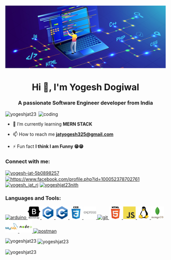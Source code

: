 
![logo](https://github.com/yogeshjat23/yogeshjat23/blob/main/banner44.jpeg)
<h1 align="center" color = "white">Hi 👋, I'm Yogesh Dogiwal</h1>
<h3 align="center">A passionate Software Engineer developer from India</h3>
<img align ="right" alt ="coding" width ="400" src ="https://cdn.dribbble.com/users/1366606/screenshots/8075231/media/e971c24ffcfc453ec6c21accb4acbec8.gif" >

<p align="left"> <img src="https://komarev.com/ghpvc/?username=yogeshjat23&label=Profile%20views&color=0e75b6&style=flat" alt="yogeshjat23" /> </p>

- 🌱 I’m currently learning **MERN STACK**

- 📫 How to reach me **jatyogesh325@gmail.com**

- ⚡ Fun fact **I think I am Funny 😁😁**

<h3 align="left">Connect with me:</h3>
<p align="left">
<a href="https://linkedin.com/in/yogesh-jat-5b0898257" target="blank"><img align="center" src="https://raw.githubusercontent.com/rahuldkjain/github-profile-readme-generator/master/src/images/icons/Social/linked-in-alt.svg" alt="yogesh-jat-5b0898257" height="30" width="40" /></a>
<a href="https://fb.com/https://www.facebook.com/profile.php?id=100052378702761" target="blank"><img align="center" src="https://raw.githubusercontent.com/rahuldkjain/github-profile-readme-generator/master/src/images/icons/Social/facebook.svg" alt="https://www.facebook.com/profile.php?id=100052378702761" height="30" width="40" /></a>
<a href="https://instagram.com/yogesh_jat_rj" target="blank"><img align="center" src="https://raw.githubusercontent.com/rahuldkjain/github-profile-readme-generator/master/src/images/icons/Social/instagram.svg" alt="yogesh_jat_rj" height="30" width="40" /></a>
<a href="https://www.leetcode.com/yogeshjat23nith" target="blank"><img align="center" src="https://raw.githubusercontent.com/rahuldkjain/github-profile-readme-generator/master/src/images/icons/Social/leet-code.svg" alt="yogeshjat23nith" height="30" width="40" /></a>
</p>

<h3 align="left">Languages and Tools:</h3>
<p align="left"> <a href="https://www.arduino.cc/" target="_blank" rel="noreferrer"> <img src="https://cdn.worldvectorlogo.com/logos/arduino-1.svg" alt="arduino" width="40" height="40"/> </a> <a href="https://getbootstrap.com" target="_blank" rel="noreferrer"> <img src="https://raw.githubusercontent.com/devicons/devicon/master/icons/bootstrap/bootstrap-plain-wordmark.svg" alt="bootstrap" width="40" height="40"/> </a> <a href="https://www.cprogramming.com/" target="_blank" rel="noreferrer"> <img src="https://raw.githubusercontent.com/devicons/devicon/master/icons/c/c-original.svg" alt="c" width="40" height="40"/> </a> <a href="https://www.w3schools.com/cpp/" target="_blank" rel="noreferrer"> <img src="https://raw.githubusercontent.com/devicons/devicon/master/icons/cplusplus/cplusplus-original.svg" alt="cplusplus" width="40" height="40"/> </a> <a href="https://www.w3schools.com/css/" target="_blank" rel="noreferrer"> <img src="https://raw.githubusercontent.com/devicons/devicon/master/icons/css3/css3-original-wordmark.svg" alt="css3" width="40" height="40"/> </a> <a href="https://expressjs.com" target="_blank" rel="noreferrer"> <img src="https://raw.githubusercontent.com/devicons/devicon/master/icons/express/express-original-wordmark.svg" alt="express" width="40" height="40"/> </a> <a href="https://git-scm.com/" target="_blank" rel="noreferrer"> <img src="https://www.vectorlogo.zone/logos/git-scm/git-scm-icon.svg" alt="git" width="40" height="40"/> </a> <a href="https://www.w3.org/html/" target="_blank" rel="noreferrer"> <img src="https://raw.githubusercontent.com/devicons/devicon/master/icons/html5/html5-original-wordmark.svg" alt="html5" width="40" height="40"/> </a> <a href="https://developer.mozilla.org/en-US/docs/Web/JavaScript" target="_blank" rel="noreferrer"> <img src="https://raw.githubusercontent.com/devicons/devicon/master/icons/javascript/javascript-original.svg" alt="javascript" width="40" height="40"/> </a> <a href="https://www.linux.org/" target="_blank" rel="noreferrer"> <img src="https://raw.githubusercontent.com/devicons/devicon/master/icons/linux/linux-original.svg" alt="linux" width="40" height="40"/> </a> <a href="https://www.mongodb.com/" target="_blank" rel="noreferrer"> <img src="https://raw.githubusercontent.com/devicons/devicon/master/icons/mongodb/mongodb-original-wordmark.svg" alt="mongodb" width="40" height="40"/> </a> <a href="https://www.mysql.com/" target="_blank" rel="noreferrer"> <img src="https://raw.githubusercontent.com/devicons/devicon/master/icons/mysql/mysql-original-wordmark.svg" alt="mysql" width="40" height="40"/> </a> <a href="https://nodejs.org" target="_blank" rel="noreferrer"> <img src="https://raw.githubusercontent.com/devicons/devicon/master/icons/nodejs/nodejs-original-wordmark.svg" alt="nodejs" width="40" height="40"/> </a> <a href="https://postman.com" target="_blank" rel="noreferrer"> <img src="https://www.vectorlogo.zone/logos/getpostman/getpostman-icon.svg" alt="postman" width="40" height="40"/> </a> </p>

<p><img align="left" src="https://github-readme-stats.vercel.app/api/top-langs?username=yogeshjat23&show_icons=true&locale=en&layout=compact" alt="yogeshjat23" /></p>

<p>&nbsp;<img align="center" src="https://github-readme-stats.vercel.app/api?username=yogeshjat23&show_icons=true&locale=en" alt="yogeshjat23" /></p>

<p><img align="center" src="https://github-readme-streak-stats.herokuapp.com/?user=yogeshjat23&" alt="yogeshjat23" /></p>
